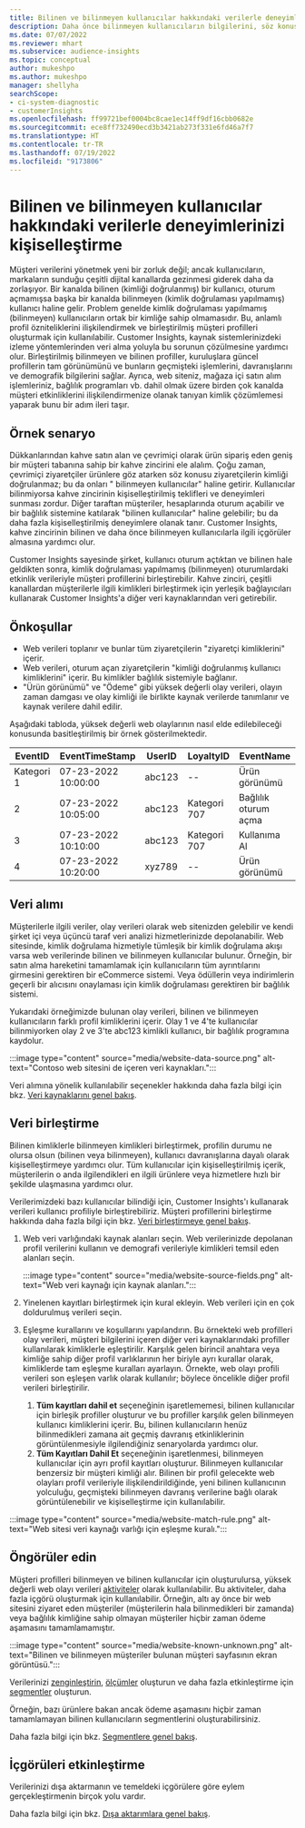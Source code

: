 ```yaml
---
title: Bilinen ve bilinmeyen kullanıcılar hakkındaki verilerle deneyimlerinizi kişiselleştirme
description: Daha önce bilinmeyen kullanıcıların bilgilerini, söz konusu kullanıcıların kimliğini öğrendikten sonra ekleyin.
ms.date: 07/07/2022
ms.reviewer: mhart
ms.subservice: audience-insights
ms.topic: conceptual
author: mukeshpo
ms.author: mukeshpo
manager: shellyha
searchScope:
- ci-system-diagnostic
- customerInsights
ms.openlocfilehash: ff99721bef0004bc8cae1ec14ff9df16cbb0682e
ms.sourcegitcommit: ece8ff732490ecd3b3421ab273f331e6fd46a7f7
ms.translationtype: HT
ms.contentlocale: tr-TR
ms.lasthandoff: 07/19/2022
ms.locfileid: "9173806"
---
```

# <a name="personalize-your-experiences-with-data-about-known-and-unknown-users"></a>Bilinen ve bilinmeyen kullanıcılar hakkındaki verilerle deneyimlerinizi kişiselleştirme

Müşteri verilerini yönetmek yeni bir zorluk değil; ancak kullanıcıların, markaların sunduğu çeşitli dijital kanallarda gezinmesi giderek daha da zorlaşıyor. Bir kanalda bilinen (kimliği doğrulanmış) bir kullanıcı, oturum açmamışsa başka bir kanalda bilinmeyen (kimlik doğrulaması yapılmamış) kullanıcı haline gelir. Problem genelde kimlik doğrulaması yapılmamış (bilinmeyen) kullanıcıların ortak bir kimliğe sahip olmamasıdır. Bu, anlamlı profil özniteliklerini ilişkilendirmek ve birleştirilmiş müşteri profilleri oluşturmak için kullanılabilir. Customer Insights, kaynak sistemlerinizdeki izleme yöntemlerinden veri alma yoluyla bu sorunun çözülmesine yardımcı olur. Birleştirilmiş bilinmeyen ve bilinen profiller, kuruluşlara güncel profillerin tam görünümünü ve bunların geçmişteki işlemlerini, davranışlarını ve demografik bilgilerini sağlar. Ayrıca, web siteniz, mağaza içi satın alım işlemleriniz, bağlılık programları vb. dahil olmak üzere birden çok kanalda müşteri etkinliklerini ilişkilendirmenize olanak tanıyan kimlik çözümlemesi yaparak bunu bir adım ileri taşır.

## <a name="sample-scenario"></a>Örnek senaryo

Dükkanlarından kahve satın alan ve çevrimiçi olarak ürün sipariş eden geniş bir müşteri tabanına sahip bir kahve zincirini ele alalım. Çoğu zaman, çevrimiçi ziyaretçiler ürünlere göz atarken söz konusu ziyaretçilerin kimliği doğrulanmaz; bu da onları " bilinmeyen kullanıcılar" haline getirir. Kullanıcılar bilinmiyorsa kahve zincirinin kişiselleştirilmiş teklifleri ve deneyimleri sunması zordur. Diğer taraftan müşteriler, hesaplarında oturum açabilir ve bir bağlılık sistemine katılarak "bilinen kullanıcılar" haline gelebilir; bu da daha fazla kişiselleştirilmiş deneyimlere olanak tanır. Customer Insights, kahve zincirinin bilinen ve daha önce bilinmeyen kullanıcılarla ilgili içgörüler almasına yardımcı olur.

Customer Insights sayesinde şirket, kullanıcı oturum açtıktan ve bilinen hale geldikten sonra, kimlik doğrulaması yapılmamış (bilinmeyen) oturumlardaki etkinlik verileriyle müşteri profillerini birleştirebilir. Kahve zinciri, çeşitli kanallardan müşterilerle ilgili kimlikleri birleştirmek için yerleşik bağlayıcıları kullanarak Customer Insights'a diğer veri kaynaklarından veri getirebilir.

## <a name="prerequisites"></a>Önkoşullar

- Web verileri toplanır ve bunlar tüm ziyaretçilerin "ziyaretçi kimliklerini" içerir.
- Web verileri, oturum açan ziyaretçilerin "kimliği doğrulanmış kullanıcı kimliklerini" içerir. Bu kimlikler bağlılık sistemiyle bağlanır.
- "Ürün görünümü" ve "Ödeme" gibi yüksek değerli olay verileri, olayın zaman damgası ve olay kimliği ile birlikte kaynak verilerde tanımlanır ve kaynak verilere dahil edilir.

Aşağıdaki tabloda, yüksek değerli web olaylarının nasıl elde edilebileceği konusunda basitleştirilmiş bir örnek gösterilmektedir.

|EventID|EventTimeStamp|UserID|LoyaltyID|EventName|
|--|--|--|--|--|
|Kategori 1|07-23-2022 10:00:00|abc123|--|Ürün görünümü|
|2|07-23-2022 10:05:00|abc123|Kategori 707|Bağlılık oturum açma|
|3|07-23-2022 10:10:00|abc123|Kategori 707|Kullanıma Al|
|4|07-23-2022 10:20:00|xyz789|--|Ürün görünümü|

## <a name="data-ingestion"></a>Veri alımı

Müşterilerle ilgili veriler, olay verileri olarak web sitenizden gelebilir ve kendi şirket içi veya üçüncü taraf veri analizi hizmetlerinizde depolanabilir. Web sitesinde, kimlik doğrulama hizmetiyle tümleşik bir kimlik doğrulama akışı varsa web verilerinde bilinen ve bilinmeyen kullanıcılar bulunur. Örneğin, bir satın alma hareketini tamamlamak için kullanıcıların tüm ayrıntılarını girmesini gerektiren bir eCommerce sistemi. Veya ödüllerin veya indirimlerin geçerli bir alıcısını onaylaması için kimlik doğrulaması gerektiren bir bağlılık sistemi.

Yukarıdaki örneğimizde bulunan olay verileri, bilinen ve bilinmeyen kullanıcıların farklı profil kimliklerini içerir. Olay 1 ve 4'te kullanıcılar bilinmiyorken olay 2 ve 3'te abc123 kimlikli kullanıcı, bir bağlılık programına kaydolur.

:::image type="content" source="media/website-data-source.png" alt-text="Contoso web sitesini de içeren veri kaynakları.":::

Veri alımına yönelik kullanılabilir seçenekler hakkında daha fazla bilgi için bkz. [Veri kaynaklarını genel bakış](data-sources.md).

## <a name="data-unification"></a>Veri birleştirme

Bilinen kimliklerle bilinmeyen kimlikleri birleştirmek, profilin durumu ne olursa olsun (bilinen veya bilinmeyen), kullanıcı davranışlarına dayalı olarak kişiselleştirmeye yardımcı olur. Tüm kullanıcılar için kişiselleştirilmiş içerik, müşterilerin o anda ilgilendikleri en ilgili ürünlere veya hizmetlere hızlı bir şekilde ulaşmasına yardımcı olur.

Verilerimizdeki bazı kullanıcılar bilindiği için, Customer Insights'ı kullanarak verileri kullanıcı profiliyle birleştirebiliriz. Müşteri profillerini birleştirme hakkında daha fazla bilgi için bkz. [Veri birleştirmeye genel bakış](data-unification.md).

1. Web veri varlığındaki kaynak alanları seçin. Web verilerinizde depolanan profil verilerini kullanın ve demografi verileriyle kimlikleri temsil eden alanları seçin.

   :::image type="content" source="media/website-source-fields.png" alt-text="Web veri kaynağı için kaynak alanları.":::

1. Yinelenen kayıtları birleştirmek için kural ekleyin. Web verileri için en çok doldurulmuş verileri seçin.

1. Eşleşme kurallarını ve koşullarını yapılandırın. Bu örnekteki web profilleri olay verileri, müşteri bilgilerini içeren diğer veri kaynaklarındaki profiller kullanılarak kimliklerle eşleştirilir. Karşılık gelen birincil anahtara veya kimliğe sahip diğer profil varlıklarının her biriyle ayrı kurallar olarak, kimliklerde tam eşleşme kuralları ayarlayın. Örnekte, web olayı profili verileri son eşleşen varlık olarak kullanılır; böylece öncelikle diğer profil verileri birleştirilir.
   1. **Tüm kayıtları dahil et** seçeneğinin işaretlememesi, bilinen kullanıcılar için birleşik profiller oluşturur ve bu profiller karşılık gelen bilinmeyen kullanıcı kimliklerini içerir. Bu, bilinen kullanıcıların henüz bilinmedikleri zamana ait geçmiş davranış etkinliklerinin görüntülenmesiyle ilgilendiğiniz senaryolarda yardımcı olur.
   1. **Tüm Kayıtları Dahil Et** seçeneğinin işaretlenmesi, bilinmeyen kullanıcılar için ayrı profil kayıtları oluşturur. Bilinmeyen kullanıcılar benzersiz bir müşteri kimliği alır. Bilinen bir profil gelecekte web olayları profil verileriyle ilişkilendirildiğinde, yeni bilinen kullanıcının yolculuğu, geçmişteki bilinmeyen davranış verilerine bağlı olarak görüntülenebilir ve kişiselleştirme için kullanılabilir.

:::image type="content" source="media/website-match-rule.png" alt-text="Web sitesi veri kaynağı varlığı için eşleşme kuralı.":::

## <a name="get-insights"></a>Öngörüler edin

Müşteri profilleri bilinmeyen ve bilinen kullanıcılar için oluşturulursa, yüksek değerli web olayı verileri [aktiviteler](activities.md) olarak kullanılabilir. Bu aktiviteler, daha fazla içgörü oluşturmak için kullanılabilir. Örneğin, altı ay önce bir web sitesini ziyaret eden müşteriler (müşterilerin hala bilinmedikleri bir zamanda) veya bağlılık kimliğine sahip olmayan müşteriler hiçbir zaman ödeme aşamasını tamamlamamıştır.

:::image type="content" source="media/website-known-unknown.png" alt-text="Bilinen ve bilinmeyen müşteriler bulunan müşteri sayfasının ekran görüntüsü.":::

Verilerinizi [zenginleştirin](enrichment-hub.md), [ölçümler](measures.md) oluşturun ve daha fazla etkinleştirme için [segmentler](segments.md) oluşturun.

Örneğin, bazı ürünlere bakan ancak ödeme aşamasını hiçbir zaman tamamlamayan bilinen kullanıcıların segmentlerini oluşturabilirsiniz.

Daha fazla bilgi için bkz. [Segmentlere genel bakış](segments.md).

## <a name="activate-insights"></a>İçgörüleri etkinleştirme

Verilerinizi dışa aktarmanın ve temeldeki içgörülere göre eylem gerçekleştirmenin birçok yolu vardır.

Daha fazla bilgi için bkz. [Dışa aktarımlara genel bakış](export-destinations.md).
